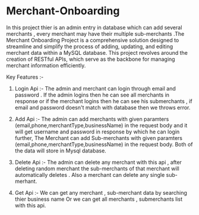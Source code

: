# Merchant-Onboarding
In this project thier is an admin entry in database which can add several merchants , every merchant may have their multiple sub-merchants .The Merchant Onboarding Project is a comprehensive solution designed to streamline and simplify the process of adding, updating, and editing merchant data within a MySQL database. This project revolves around the creation of RESTful APIs, which serve as the backbone for managing merchant information efficiently.

Key Features :-

1. Login Api :- The admin and merchant can login through email and password . If the admin logins then he can see all merchants in response or if the merchant logins then he can see his submerchants ,
   if email and password doesn't match with database  then we throws error.
   
2. Add Api :- The admin can add merchants with given paramters (email,phone,merchantType,businessName) in the request body and it will get username and password in response by which he can login further,
              The Merchant can add Sub-merchants with given paramters (email,phone,merchantType,businessName) in the request body. Both of the data will store in Mysql database.

3. Delete Api :- The admin can delete any merchant with this api , after deleting random merchant the sub-merchants of that merchant will automatically deletes . Also a merchant can delete any single sub-merhant.

4. Get Api :- We can get any merchant , sub-merchant data by searching thier business name Or we can get all merchants , submerchants list with this api. 

